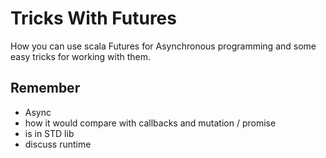 Tricks With Futures
===================

How you can use scala Futures for Asynchronous programming and some easy tricks for working with them.

Remember
--------
* Async
* how it would compare with callbacks and mutation / promise
* is in STD lib
* discuss runtime